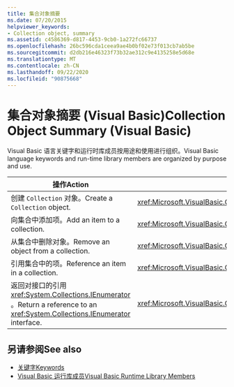```yaml
---
title: 集合对象摘要
ms.date: 07/20/2015
helpviewer_keywords:
- Collection object, summary
ms.assetid: c4586369-d817-4453-9cb0-1a272fc66737
ms.openlocfilehash: 26bc596cda1ceea9ae4b0bf02e73f013cb7ab5be
ms.sourcegitcommit: d2db216e46323f73b32ae312c9e4135258e5d68e
ms.translationtype: MT
ms.contentlocale: zh-CN
ms.lasthandoff: 09/22/2020
ms.locfileid: "90875668"
---
```

# <a name="collection-object-summary-visual-basic"></a><span data-ttu-id="13cb4-102">集合对象摘要 (Visual Basic)</span><span class="sxs-lookup"><span data-stu-id="13cb4-102">Collection Object Summary (Visual Basic)</span></span>

<span data-ttu-id="13cb4-103">Visual Basic 语言关键字和运行时库成员按用途和使用进行组织。</span><span class="sxs-lookup"><span data-stu-id="13cb4-103">Visual Basic language keywords and run-time library members are organized by purpose and use.</span></span>  
  
|<span data-ttu-id="13cb4-104">操作</span><span class="sxs-lookup"><span data-stu-id="13cb4-104">Action</span></span>|<span data-ttu-id="13cb4-105">语言元素</span><span class="sxs-lookup"><span data-stu-id="13cb4-105">Language element</span></span>|  
|------------|----------------------|  
|<span data-ttu-id="13cb4-106">创建 `Collection` 对象。</span><span class="sxs-lookup"><span data-stu-id="13cb4-106">Create a `Collection` object.</span></span>|<xref:Microsoft.VisualBasic.Collection>|  
|<span data-ttu-id="13cb4-107">向集合中添加项。</span><span class="sxs-lookup"><span data-stu-id="13cb4-107">Add an item to a collection.</span></span>|<xref:Microsoft.VisualBasic.Collection.Add%2A>|  
|<span data-ttu-id="13cb4-108">从集合中删除对象。</span><span class="sxs-lookup"><span data-stu-id="13cb4-108">Remove an object from a collection.</span></span>|<xref:Microsoft.VisualBasic.Collection.Remove%2A>|  
|<span data-ttu-id="13cb4-109">引用集合中的项。</span><span class="sxs-lookup"><span data-stu-id="13cb4-109">Reference an item in a collection.</span></span>|<xref:Microsoft.VisualBasic.Collection.Item%2A>|  
|<span data-ttu-id="13cb4-110">返回对接口的引用 <xref:System.Collections.IEnumerator> 。</span><span class="sxs-lookup"><span data-stu-id="13cb4-110">Return a reference to an <xref:System.Collections.IEnumerator> interface.</span></span>|<xref:Microsoft.VisualBasic.Collection.System%23Collections%23IEnumerable%23GetEnumerator%2A>|  
  
## <a name="see-also"></a><span data-ttu-id="13cb4-111">另请参阅</span><span class="sxs-lookup"><span data-stu-id="13cb4-111">See also</span></span>

- [<span data-ttu-id="13cb4-112">关键字</span><span class="sxs-lookup"><span data-stu-id="13cb4-112">Keywords</span></span>](index.md)
- [<span data-ttu-id="13cb4-113">Visual Basic 运行库成员</span><span class="sxs-lookup"><span data-stu-id="13cb4-113">Visual Basic Runtime Library Members</span></span>](../runtime-library-members.md)
